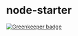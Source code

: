 # node-starter

[![Greenkeeper badge](https://badges.greenkeeper.io/ITcutives/node-starter.svg)](https://greenkeeper.io/)